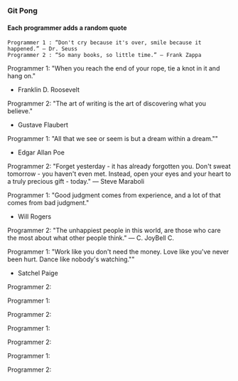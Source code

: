 ### Git Pong
#### Each programmer adds a random quote

```Example:
Programmer 1 : “Don't cry because it's over, smile because it happened.” ― Dr. Seuss
Programmer 2 : “So many books, so little time.” ― Frank Zappa
```

Programmer 1: "When you reach the end of your rope, tie a knot in it and hang on."
- Franklin D. Roosevelt

Programmer 2: "The art of writing is the art of discovering what you believe."
- Gustave Flaubert

Programmer 1: "All that we see or seem is but a dream within a dream.""
- Edgar Allan Poe

Programmer 2: "Forget yesterday - it has already forgotten you. Don't sweat tomorrow - you haven't even met. Instead, open your eyes and your heart to a truly precious gift - today."
― Steve Maraboli

Programmer 1: "Good judgment comes from experience, and a lot of that comes from bad judgment."
- Will Rogers

Programmer 2: "The unhappiest people in this world, are those who care the most about what other people think."
― C. JoyBell C.

Programmer 1: "Work like you don't need the money. Love like you've never been hurt. Dance like nobody's watching.""
- Satchel Paige

Programmer 2:

Programmer 1:

Programmer 2:

Programmer 1:

Programmer 2:

Programmer 1:

Programmer 2:
